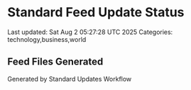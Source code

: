 # Standard Feed Update Status
Last updated: Sat Aug  2 05:27:28 UTC 2025
Categories: technology,business,world

## Feed Files Generated

Generated by Standard Updates Workflow
